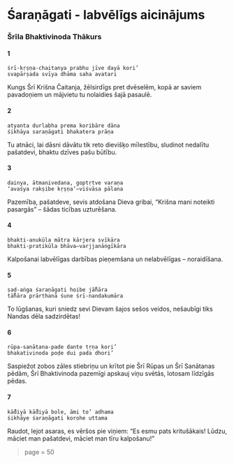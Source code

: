 # Śaraṇāgati - labvēlīgs aicinājums

### Šrīla Bhaktivinoda Thākurs

#### 1

    śrī-kṛṣṇa-chaitanya prabhu jīve dayā kori’
    svapārṣada svīya dhāma saha avatari

Kungs Šrī Krišna Čaitanja, žēlsirdīgs pret dvēselēm, kopā ar saviem pavadoņiem un mājvietu tu nolaidies šajā pasaulē.

#### 2

    atyanta durlabha prema koribāre dāna
    śikhāya saraṇāgati bhakatera prāṇa

Tu atnāci, lai dāsni dāvātu tik reto dievišķo mīlestību, sludinot nedalītu pašatdevi, bhaktu dzīves pašu būtību.

#### 3

    dainya, ātmanivedana, goptṛtve varaṇa
    ‘avaśya rakṣibe kṛṣṇa’—viśvāsa pālana

Pazemība, pašatdeve, sevis atdošana Dieva gribai, “Krišna mani noteikti pasargās” – šādas ticības uzturēšana.

#### 4

    bhakti-anukūla mātra kārjera svīkāra
    bhakti-pratikūla bhāva—varjjanāṅgīkāra

Kalpošanai labvēlīgas darbības pieņemšana un nelabvēlīgas – noraidīšana.

#### 5

    ṣaḍ-aṅga śaraṇāgati hoibe jā̐hāra
    tā̐hāra prārthanā śune śrī-nandakumāra

To lūgšanas, kuri sniedz sevi Dievam šajos sešos veidos, nešaubīgi tiks Nandas dēla sadzirdētas!

#### 6

    rūpa-sanātana-pade dante tṛṇa kori’
    bhakativinoda poḍe dui pada dhori’

Saspiežot zobos zāles stiebriņu un krītot pie Šrī Rūpas un Šrī Sanātanas pēdām, Šrī Bhaktivinoda pazemīgi apskauj viņu svētās, lotosam līdzīgās pēdas.

#### 7

    kā̐diyā kā̐diyā bole, āmi to’ adhama
    śikhāye śaraṇāgati korohe uttama

Raudot, lejot asaras, es vēršos pie viņiem: “Es esmu pats kritušākais! Lūdzu, māciet man pašatdevi, māciet man tīru kalpošanu!”


> page = 50
